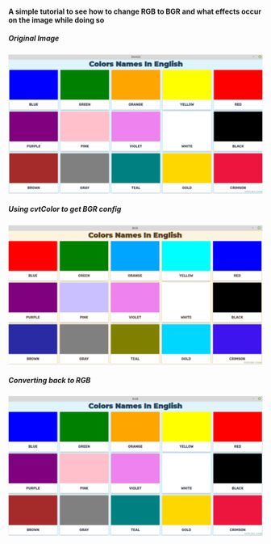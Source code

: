 #### A simple tutorial to see how to change RGB to BGR and what effects occur on the image while doing so

##### Original Image
![](original_image.png)

##### Using cvtColor to get BGR config 
![](BGR_CONFIG.png)

##### Converting back to RGB
![](RGB_CONFIG.png)
